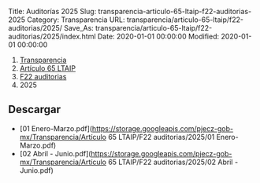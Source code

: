 Title: Auditorías 2025
Slug: transparencia-articulo-65-ltaip-f22-auditorias-2025
Category: Transparencia
URL: transparencia/articulo-65-ltaip/f22-auditorias/2025/
Save_As: transparencia/articulo-65-ltaip/f22-auditorias/2025/index.html
Date: 2020-01-01 00:00:00
Modified: 2020-01-01 00:00:00


<nav aria-label="breadcrumb">
<ol class="breadcrumb">
<li class="breadcrumb-item"><a href="../../../">Transparencia</a></li>
<li class="breadcrumb-item"><a href="../../">Artículo 65 LTAIP</a></li>
<li class="breadcrumb-item"><a href="../">F22 auditorias</a></li>
<li class="breadcrumb-item active" aria-current="page">2025</li>
</ol>
</nav>


## Descargar

- [01 Enero-Marzo.pdf](https://storage.googleapis.com/pjecz-gob-mx/Transparencia/Artículo 65 LTAIP/F22 auditorias/2025/01 Enero-Marzo.pdf)
- [02 Abril - Junio.pdf](https://storage.googleapis.com/pjecz-gob-mx/Transparencia/Artículo 65 LTAIP/F22 auditorias/2025/02 Abril - Junio.pdf)
